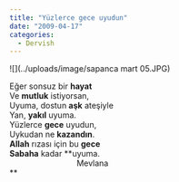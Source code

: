 ```yaml
---
title: "Yüzlerce gece uyudun"
date: "2009-04-17"
categories: 
  - Dervish
---
```


![](../uploads/image/sapanca mart 05.JPG)

Eğer sonsuz bir **hayat**  
Ve **mutluk** istiyorsan,  
Uyuma, dostun **aşk** ateşiyle  
Yan, **yakıl** uyuma.  
Yüzlerce **gece** uyudun,  
Uykudan ne **kazandın**.  
**Allah** rızası için bu **gece  
Sabaha** kadar **uyuma.  
                              Mevlana  
**

